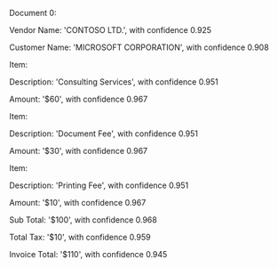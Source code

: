 Document 0:

Vendor Name: 'CONTOSO LTD.', with confidence 0.925

Customer Name: 'MICROSOFT CORPORATION', with confidence 0.908

Item:

Description: 'Consulting Services', with confidence 0.951

Amount: '$60', with confidence 0.967

Item:

Description: 'Document Fee', with confidence 0.951

Amount: '$30', with confidence 0.967

Item:

Description: 'Printing Fee', with confidence 0.951

Amount: '$10', with confidence 0.967

Sub Total: '$100', with confidence 0.968

Total Tax: '$10', with confidence 0.959

Invoice Total: '$110', with confidence 0.945